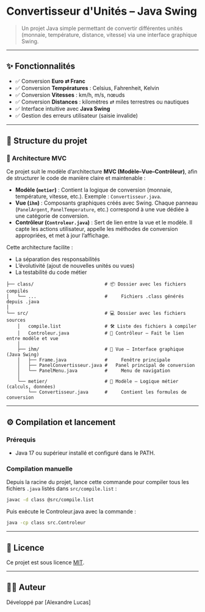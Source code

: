 # Convertisseur d'Unités – Java Swing

> Un projet Java simple permettant de convertir différentes unités (monnaie, température, distance, vitesse) via une interface graphique Swing.

---

## ✨ Fonctionnalités

- ✅ Conversion **Euro ⇄ Franc**
- ✅ Conversion **Températures** : Celsius, Fahrenheit, Kelvin
- ✅ Conversion **Vitesses** : km/h, m/s, nœuds
- ✅ Conversion **Distances** : kilomètres ⇄ miles terrestres ou nautiques
- ✅ Interface intuitive avec **Java Swing**
- ✅ Gestion des erreurs utilisateur (saisie invalide)

---

## 📁 Structure du projet

### 🧱 Architecture MVC

Ce projet suit le modèle d’architecture **MVC (Modèle–Vue–Contrôleur)**, afin de structurer le code de manière claire et maintenable :

- **Modèle (`metier`)** : Contient la logique de conversion (monnaie, température, vitesse, etc.). Exemple : `Convertisseur.java`.
- **Vue (`ihm`)** : Composants graphiques créés avec Swing. Chaque panneau (`PanelArgent`, `PanelTemperature`, etc.) correspond à une vue dédiée à une catégorie de conversion.
- **Contrôleur (`Controleur.java`)** : Sert de lien entre la vue et le modèle. Il capte les actions utilisateur, appelle les méthodes de conversion appropriées, et met à jour l’affichage.

Cette architecture facilite :
- La séparation des responsabilités
- L’évolutivité (ajout de nouvelles unités ou vues)
- La testabilité du code métier


```text
├── class/                          # 📦 Dossier avec les fichiers compilés
│   └── ...                         #     Fichiers .class générés depuis .java
│
└── src/                            # 💻 Dossier avec les fichiers sources
    │   compile.list                # 🛠️ Liste des fichiers à compiler
    │   Controleur.java             # 🧭 Contrôleur – Fait le lien entre modèle et vue
    │
    ├── ihm/                        # 🎨 Vue – Interface graphique (Java Swing)
    │   ├── Frame.java              #     Fenêtre principale
    │   ├── PanelConvertisseur.java #   Panel principal de conversion
    │   └── PanelMenu.java          #     Menu de navigation
    │
    └── metier/                     # 🧠 Modèle – Logique métier (calculs, données)
        └── Convertisseur.java      #     Contient les formules de conversion
```

---

## ⚙️ Compilation et lancement

### Prérequis

- Java 17 ou supérieur installé et configuré dans le PATH.

### Compilation manuelle

Depuis la racine du projet, lance cette commande pour compiler tous les fichiers `.java` listés dans `src/compile.list` :
```bash
javac -d class @src/compile.list
```

Puis exécute le Controleur.java avec la commande :
```bash
java -cp class src.Controleur
```

---


## 📄 Licence

Ce projet est sous licence [MIT](LICENSE).

---

## 🙋‍♂️ Auteur
Développé par [Alexandre Lucas]
